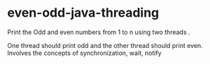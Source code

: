 # even-odd-java-threading
Print the Odd and even numbers from 1 to n using two threads . 

One thread should print odd and the other thread should print even. Involves the concepts of synchronization, wait, notify 

